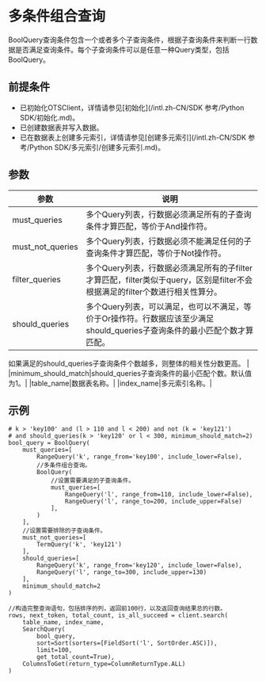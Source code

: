 # 多条件组合查询

BoolQuery查询条件包含一个或者多个子查询条件，根据子查询条件来判断一行数据是否满足查询条件。每个子查询条件可以是任意一种Query类型，包括BoolQuery。

## 前提条件

-   已初始化OTSClient，详情请参见[初始化](/intl.zh-CN/SDK 参考/Python SDK/初始化.md)。
-   已创建数据表并写入数据。
-   已在数据表上创建多元索引，详情请参见[创建多元索引](/intl.zh-CN/SDK 参考/Python SDK/多元索引/创建多元索引.md)。

## 参数

|参数|说明|
|--|--|
|must\_queries|多个Query列表，行数据必须满足所有的子查询条件才算匹配，等价于And操作符。|
|must\_not\_queries|多个Query列表，行数据必须不能满足任何的子查询条件才算匹配，等价于Not操作符。|
|filter\_queries|多个Query列表，行数据必须满足所有的子filter才算匹配，filter类似于query，区别是filter不会根据满足的filter个数进行相关性算分。|
|should\_queries|多个Query列表，可以满足，也可以不满足，等价于Or操作符。行数据应该至少满足should\_queries子查询条件的最小匹配个数才算匹配。

如果满足的should\_queries子查询条件个数越多，则整体的相关性分数更高。 |
|minimum\_should\_match|should\_queries子查询条件的最小匹配个数。默认值为1。|
|table\_name|数据表名称。|
|index\_name|多元索引名称。|

## 示例

```
# k > 'key100' and (l > 110 and l < 200) and not (k = 'key121')
# and should_queries(k > 'key120' or l < 300, minimum_should_match=2)
bool_query = BoolQuery(
    must_queries=[
        RangeQuery('k', range_from='key100', include_lower=False),
        //多条件组合查询。
        BoolQuery(
            //设置需要满足的子查询条件。
            must_queries=[
                RangeQuery('l', range_from=110, include_lower=False),
                RangeQuery('l', range_to=200, include_upper=False)
            ],
        )
    ],
    //设置需要排除的子查询条件。
    must_not_queries=[
        TermQuery('k', 'key121')
    ],
    should_queries=[
        RangeQuery('k', range_from='key120', include_lower=False),
        RangeQuery('l', range_to=300, include_upper=130)
    ],
    minimum_should_match=2
)

//构造完整查询语句，包括排序的列，返回前100行，以及返回查询结果总的行数。
rows, next_token, total_count, is_all_succeed = client.search(
    table_name, index_name, 
    SearchQuery(
        bool_query, 
        sort=Sort(sorters=[FieldSort('l', SortOrder.ASC)]), 
        limit=100, 
        get_total_count=True), 
    ColumnsToGet(return_type=ColumnReturnType.ALL)
)
```

